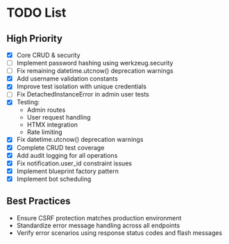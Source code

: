 # TODO List
## High Priority
- [x] Core CRUD & security
- [ ] Implement password hashing using werkzeug.security
- [ ] Fix remaining datetime.utcnow() deprecation warnings
- [x] Add username validation constants
- [x] Improve test isolation with unique credentials
- [ ] Fix DetachedInstanceError in admin user tests
- [x] Testing:
  - Admin routes
  - User request handling
  - HTMX integration
  - Rate limiting
- [x] Fix datetime.utcnow() deprecation warnings
- [x] Complete CRUD test coverage
- [x] Add audit logging for all operations
- [x] Fix notification.user_id constraint issues
- [x] Implement blueprint factory pattern
- [x] Implement bot scheduling

## Best Practices
- Ensure CSRF protection matches production environment
- Standardize error message handling across all endpoints
- Verify error scenarios using response status codes and flash messages

